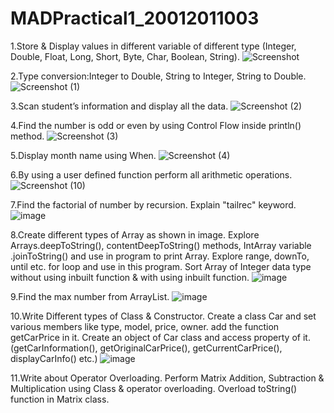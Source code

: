 # MADPractical1_20012011003

1.Store & Display values in different variable of different type (Integer, Double, Float, Long, Short, Byte, Char, Boolean, String).
![Screenshot](https://user-images.githubusercontent.com/110647839/183276570-552ac6c0-6822-46d2-978d-db7c6235e25a.png)

2.Type conversion:Integer to Double, String to Integer, String to Double.
![Screenshot (1)](https://user-images.githubusercontent.com/110647839/183276612-9f2b773a-59f7-48c1-84a1-32a1f7486cea.png)

3.Scan student’s information and display all the data.
![Screenshot (2)](https://user-images.githubusercontent.com/110647839/183276637-effaf8f8-e9f2-4867-b70c-d16cbe13935e.png)

4.Find the number is odd or even by using Control Flow inside println() method.
![Screenshot (3)](https://user-images.githubusercontent.com/110647839/183276651-f5d346b8-3dc5-474a-a06c-df185a5bc30d.png)

5.Display month name using When.
![Screenshot (4)](https://user-images.githubusercontent.com/110647839/183276664-587985ac-bd8f-4cbe-af79-38fde70a2ae5.png)

6.By using a user defined function perform all arithmetic operations.
![Screenshot (10)](https://user-images.githubusercontent.com/110647839/183276680-1f83caea-72d5-4140-81fa-abc76b62f559.png)

7.Find the factorial of number by recursion. Explain "tailrec" keyword.
![image](https://user-images.githubusercontent.com/110647839/185963463-31fb2a96-064a-4cd0-a179-27a1818a9eda.png)

8.Create different types of Array as shown in image. Explore Arrays.deepToString(), contentDeepToString() methods, IntArray variable .joinToString()  and use in program to print Array. Explore range, downTo, until etc. for loop and use in this program. Sort Array of Integer data type without using inbuilt function & with using inbuilt function.
![image](https://user-images.githubusercontent.com/110647839/185963538-0d2ef641-0f4d-4684-9ef8-26ced0a316cc.png)

9.Find the max number from ArrayList.
![image](https://user-images.githubusercontent.com/110647839/185963945-987d2007-07b6-48f2-a85e-84c61ef97539.png)

10.Write Different types of Class & Constructor. Create a class Car and set various members like type, model, price, owner. add the function getCarPrice in it. Create an object of Car class and access property of it. (getCarInformation(), getOriginalCarPrice(), getCurrentCarPrice(), displayCarInfo() etc.)
![image](https://user-images.githubusercontent.com/110647839/185963676-4a256454-4b82-46d4-a0e0-e4f96e47e846.png)

11.Write about Operator Overloading. Perform Matrix Addition, Subtraction & Multiplication using Class & operator overloading. Overload toString() function in Matrix class.
